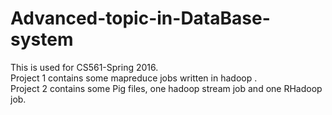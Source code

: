 # Advanced-topic-in-DataBase-system

This is used for CS561-Spring 2016.<br>
Project 1 contains some mapreduce jobs written in hadoop .<br>
Project 2 contains some Pig files, one hadoop stream job and one RHadoop job.<br>
